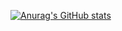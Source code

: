 [![Anurag's GitHub stats](https://github-readme-stats.vercel.app/api?username=xerxes2000a)](https://github.com/anuraghazra/github-readme-stats)
